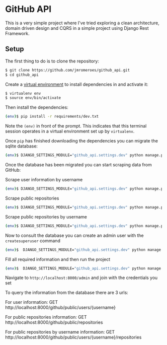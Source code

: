 # GitHub API
This is a very simple project where I've tried exploring a clean architecture, domain driven design and CQRS in a simple project using Django Rest Framework.

## Setup

The first thing to do is to clone the repository:

```sh
$ git clone https://github.com/jmromeroes/github_api.git
$ cd github_api
```

Create a [virtual environment](https://virtualenv.pypa.io/en/latest/) to install dependencies in and activate it:

```sh
$ virtualenv env
$ source env/bin/activate
```

Then install the dependencies:

```sh
(env)$ pip install -r requirements/dev.txt
```
Note the `(env)` in front of the prompt. This indicates that this terminal
session operates in a virtual environment set up by `virtualenv`.

Once `pip` has finished downloading the dependencies you can migrate the sqlite database:
```sh
(env)$ DJANGO_SETTINGS_MODULE="github_api.settings.dev" python manage.py migrate
```

Once the database has been migrated you can start scraping data from GitHub:

Scrape user information by username
```sh
(env)$ DJANGO_SETTINGS_MODULE="github_api.settings.dev" python manage.py scrape_user_information <username>
```

Scrape public repositories
```sh
(env)$ DJANGO_SETTINGS_MODULE="github_api.settings.dev" python manage.py scrape_repositories
```

Scrape public repositories by username
```sh
(env)$ DJANGO_SETTINGS_MODULE="github_api.settings.dev" python manage.py scrape_repositories_by_username <username>
```

Now to consult the database you can create an admin user with the `createsuperuser` command

```sh
(env)$  DJANGO_SETTINGS_MODULE="github_api.settings.dev" python manage.py createsuperuser
```

Fill all required information and then run the project
```sh
(env)$  DJANGO_SETTINGS_MODULE="github_api.settings.dev" python manage.py runserver
```

Navigate to `http://localhost:8000/admin` and join with the credentials you set

To query the information from the database there are 3 urls:

For user information:
GET http://localhost:8000/github/public/users/{username}

For public repositories information:
GET http://localhost:8000/github/public/repositories

For public repositories by username information:
GET http://localhost:8000/github/public/users/{username}/repositories
